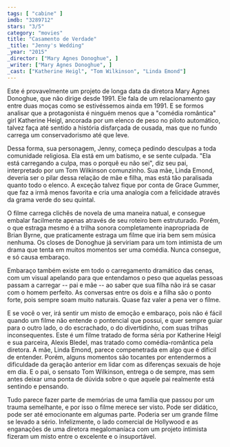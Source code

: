 ```yaml
---
tags: [ "cabine" ]
imdb: "3289712"
stars: "3/5"
category: "movies"
title: "Casamento de Verdade"
_title: "Jenny's Wedding"
_year: "2015"
_director: ["Mary Agnes Donoghue", ]
_writer: ["Mary Agnes Donoghue", ]
_cast: ["Katherine Heigl", "Tom Wilkinson", "Linda Emond"]
---
```

Este é provavelmente um projeto de longa data da diretora Mary Agnes Donoghue, que não dirige desde 1991. Ele fala de um relacionamento gay entre duas moças como se estivéssemos ainda em 1991. E se formos analisar que a protagonista é ninguém menos que a "comédia romântica" girl Katherine Heigl, ancorada por um elenco de peso no piloto automático, talvez faça até sentido a história disfarçada de ousada, mas que no fundo carrega um conservadorismo até que leve.

Dessa forma, sua personagem, Jenny, começa pedindo desculpas a toda comunidade religiosa. Ela está em um batismo, e se sente culpada. "Ela está carregando a culpa, mas o porquê eu não sei", diz seu pai, interpretado por um Tom Wilkinson comunzinho. Sua mãe, Linda Emond, deveria ser o pilar dessa relação de mãe e filha, mas está tão paralisada quanto todo o elenco. A exceção talvez fique por conta de Grace Gummer, que faz a irmã menos favorita e cria uma analogia com a felicidade através da grama verde do seu quintal.

O filme carrega clichês de novela de uma maneira natual, e consegue embalar facilmente apenas através de seu roteiro bem estruturado. Porém, o que estraga mesmo é a trilha sonora completamente inapropriada de Brian Byrne, que praticamente estraga um filme que iria bem sem música nenhuma. Os closes de Donoghue já serviriam para um tom intimista de um drama que tenta em muitos momentos ser uma comédia. Nunca consegue, e só causa embaraço.

Embaraço também existe em todo o carregamento dramático das cenas, com um visual apelando para que entendamos o peso que aquelas pessoas passam a carregar -- pai e mãe -- ao saber que sua filha não irá se casar com o homem perfeito. As conversas entre os dois e a filha são o ponto forte, pois sempre soam muito naturais. Quase faz valer a pena ver o filme.

E se você o ver, irá sentir um misto de emoção e embaraço, pois não é fácil quando um filme não entende o pontencial que possui, e quer sempre guiar para o outro lado, o do escrachado, o do divertidinho, com suas trilhas inconsequentes. Este é um filme tratado de forma séria por Katherine Heigl e sua parceira, Alexis Bledel, mas tratado como comédia-romântica pela diretora. A mãe, Linda Emond, parece compenetrada em algo que é difícil de entender. Porém, alguns momentos são tocantes por entendermos a dificuldade da geração anterior em lidar com as diferenças sexuais de hoje em dia. E o pai, o sensato Tom Wilkinson, entrega o de sempre, mas sem antes deixar uma ponta de dúvida sobre o que aquele pai realmente está sentindo e pensando.

Tudo parece fazer parte de memórias de uma família que passou por um trauma semelhante, e por isso o filme merece ser visto. Pode ser didático, pode ser até emocionante em algumas parte. Poderia ser um grande filme se levado a sério. Infelizmente, o lado comercial de Hollywood e as enganações de uma diretora megalomaníaca com um projeto intimista fizeram um misto entre o excelente e o insuportável.
